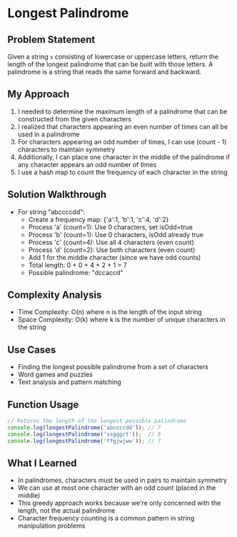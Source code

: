 # Longest Palindrome

## Problem Statement
Given a string `s` consisting of lowercase or uppercase letters, return the length of the longest palindrome that can be built with those letters. A palindrome is a string that reads the same forward and backward.

## My Approach
1. I needed to determine the maximum length of a palindrome that can be constructed from the given characters
2. I realized that characters appearing an even number of times can all be used in a palindrome
3. For characters appearing an odd number of times, I can use (count - 1) characters to maintain symmetry
4. Additionally, I can place one character in the middle of the palindrome if any character appears an odd number of times
5. I use a hash map to count the frequency of each character in the string

## Solution Walkthrough
- For string "abccccdd":
  - Create a frequency map: {'a':1, 'b':1, 'c':4, 'd':2}
  - Process 'a' (count=1): Use 0 characters, set isOdd=true
  - Process 'b' (count=1): Use 0 characters, isOdd already true
  - Process 'c' (count=4): Use all 4 characters (even count)
  - Process 'd' (count=2): Use both characters (even count)
  - Add 1 for the middle character (since we have odd counts)
  - Total length: 0 + 0 + 4 + 2 + 1 = 7
  - Possible palindrome: "dccaccd"

## Complexity Analysis
- Time Complexity: O(n) where n is the length of the input string
- Space Complexity: O(k) where k is the number of unique characters in the string

## Use Cases
- Finding the longest possible palindrome from a set of characters
- Word games and puzzles
- Text analysis and pattern matching

## Function Usage
```javascript
// Returns the length of the longest possible palindrome
console.log(longestPalindrome('abccccdd')); // 7
console.log(longestPalindrome('ssgggrt'));  // 5
console.log(longestPalindrome('ffgjwjww')); // 7
```

## What I Learned
- In palindromes, characters must be used in pairs to maintain symmetry
- We can use at most one character with an odd count (placed in the middle)
- This greedy approach works because we're only concerned with the length, not the actual palindrome
- Character frequency counting is a common pattern in string manipulation problems

